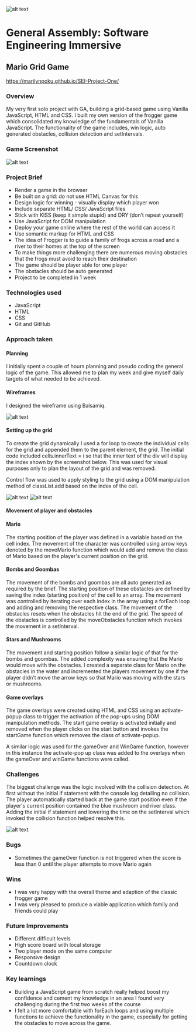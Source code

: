 

![alt text](https://i.imgur.com/lzVI3d8.png)


# General Assembly: Software Engineering Immersive

## Mario Grid Game 

https://marilynpoku.github.io/SEI-Project-One/ 

### Overview 

My very first solo project with GA, building a grid-based game using Vanilla JavaScript, HTML and CSS. I built my own version of the frogger game which consolidated my knowledge of the fundamentals of Vanilla JavaScript. The functionality of the game includes, win logic, auto generated obstacles, collision detection and setIntervals.

### Game Screenshot 

![alt text](https://i.imgur.com/y4rTd89.jpg)

### Project Brief 

- Render a game in the browser
- Be built on a grid: do not use HTML Canvas for this 
- Design logic for winning - visually display which player won
- Include separate HTML/ CSS/ JavaScript files 
- Stick with KISS (keep it simple stupid) and DRY (don’t repeat yourself)
- Use JavaScript for DOM manipulation 
- Deploy your game online where the rest of the world can access it 
- Use semantic markup for HTML and CSS
- The idea of Frogger is to guide a family of frogs across a road and a river to their homes at the top of the screen 
- To make things more challenging there are numerous moving obstacles that the frogs must avoid to reach their destination
- The game should be player able for one player 
- The obstacles should be auto generated 
- Project to be completed in 1 week

### Technologies used

- JavaScript 
- HTML
- CSS
- Git and GitHub

### Approach taken 

#### Planning

I initially spent a couple of hours planning and pseudo coding the general logic of the game. This allowed me to plan my week and give myself daily targets of what needed to be achieved.

#### Wireframes

I designed the wireframe using Balsamiq.

![alt text](https://i.imgur.com/WbTONa2.jpg)

#### Setting up the grid

To create the grid dynamically I used a for loop to create the individual cells for the grid and appended them to the parent element, the grid. The initial code included cells.innerText = i so that the inner text of the div will display the index shown by the screenshot below. This was used for visual purposes only to plan the layout of the grid and was removed.

Control flow was used to apply styling to the grid using a DOM manipulation method of classList.add based on the index of the cell. 

![alt text](https://i.imgur.com/s0KM7NI.jpg)
![alt text](https://i.imgur.com/Nn2XkCe.jpg)

#### Movement of player and obstacles 

#### Mario

The starting position of the player was defined in a variable based on the cell index. The movement of the character was controlled using arrow keys denoted by the moveMario function which would add and remove the class of Mario based on the player's current position on the grid. 

#### Bombs and Goombas 

The movement of the bombs and goombas are all auto generated as required by the brief. The starting position of these obstacles are defined by saving the index (starting position) of the cell to an array. The movement was controlled by iterating over each index in the array using a forEach loop and adding and removing the respective class. The movement of the obstacles resets when the obstacles hit the end of the grid. The speed of the obstacles is controlled by the moveObstacles function which invokes the movement in a setInterval. 

#### Stars and Mushrooms

The movement and starting position follow a similar logic of that for the bombs and goombas. The added complexity was ensuring that the Mario would move with the obstacles. I created a separate class for Mario on the obstacles in the water and incremented the players movement by one if the player didn’t move the arrow keys so that Mario was moving with the stars or mushrooms. 

#### Game overlays

The game overlays were created using HTML and CSS using an activate-popup class to trigger the activation of the pop-ups using DOM manipulation methods. The start game overlay is activated initially and removed when the player clicks on the start button and invokes the startGame function which removes the class of activate-popup. 

A similar logic was used for the gameOver and WinGame function, however in this instance the activate-pop up class was added to the overlays when the gameOver and winGame functions were called.

### Challenges

The biggest challenge was the logic involved with the collision detection. At first without the initial if statement with the console log detailing no collision. The player automatically started back at the game start position even if the player's current position contained the blue mushroom and river class. Adding the initial if statement and lowering the time on the setInterval which invoked the collision function helped resolve this.

![alt text](https://i.imgur.com/wwMcAwD.jpg)

### Bugs

- Sometimes the gameOver function is not triggered when the score is less than 0 until the player attempts to move Mario again

### Wins 

- I was very happy with the overall theme and adaption of the classic frogger game
- I was very pleased to produce a viable application which family and friends could play 

### Future Improvements

- Different difficult levels 
- High score board with local storage 
- Two player mode on the same computer 
- Responsive design
- Countdown clock 


### Key learnings 

- Building a JavaScript game from scratch really helped boost my confidence and cement my knowledge in an area I found very challenging during the first two weeks of the course 
- I felt a lot more comfortable with forEach loops and using multiple functions to achieve the functionality in the game, especially for getting the obstacles to move across the game.







